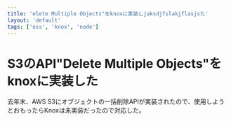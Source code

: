 ```yaml
---
title: 'elete Multiple Objects"をknoxに実装しjaksdjfslakjflasjsた'
layout: 'default'
tags: ['oss', 'knox', 'node']
---
```


S3のAPI"Delete Multiple Objects"をknoxに実装した
================================================

去年末、AWS S3にオブジェクトの一括削除APIが実装されたので、使用しようとおもったらKnoxは未実装だったので対応した。
